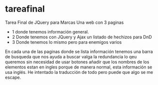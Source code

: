 # tareafinal
Tarea Final de JQuery para Marcas
Una web con 3 paginas
  - 1 donde tenemos información general.
  - 2 Donde tenemos con JQuery y Ajax un listado de hechizos para DnD
  - 3 Donde tenemos lo mismo pero para enemigos varios

En cada una de las paginas donde se lista información tenemos una barra de busqueda que nos ayuda a buscar valga la redundancia lo qeu queremos sin necesidad de usar botones
añadir que los nombres de los elementos estan en ingles porque de manera normal, esta información se usa inglés.
He intentado la traducción de todo pero puede que algo se me escape.
